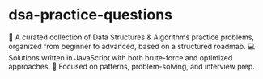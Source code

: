 # dsa-practice-questions
🚀 A curated collection of Data Structures &amp; Algorithms practice problems, organized from beginner to advanced, based on a structured roadmap. 💻 Solutions written in JavaScript with both brute-force and optimized approaches. 🎯 Focused on patterns, problem-solving, and interview prep.
